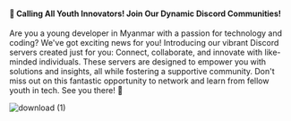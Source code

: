 
#### 🚀 Calling All Youth Innovators! Join Our Dynamic Discord Communities! 

Are you a young developer in Myanmar with a passion for technology and coding? We've got exciting news for you! Introducing our vibrant Discord servers created just for you:
Connect, collaborate, and innovate with like-minded individuals. These servers are designed to empower you with solutions and insights, all while fostering a supportive community. Don't miss out on this fantastic opportunity to network and learn from fellow youth in tech. See you there! 🌟


![download (1)](https://github.com/myanmarcyberyouths/innovation-hub/assets/65492233/f0e8799e-1e4b-44dd-aac1-4a705d04046e)
